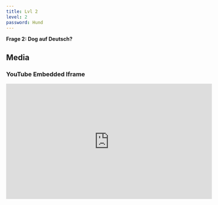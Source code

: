 ```yaml
---
title: Lvl 2
level: 2
password: Hund
---
```


**Frage 2: Dog auf Deutsch?**

<div class="divider"></div>

## Media

### YouTube Embedded Iframe

<iframe width="560" height="315" src="https://www.youtube.com/embed/OC2GCm5p0l8" frameborder="0" allowfullscreen></iframe>
